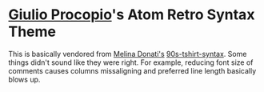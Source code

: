 # [Giulio Procopio][1]'s Atom Retro Syntax Theme
This is basically vendored from [Melina Donati's][2] [90s-tshirt-syntax][3].
Some things didn't sound like they were right. For example, reducing font size
of comments causes columns missaligning and preferred line length basically
blows up.

[1]: https://github.com/Giuppox
[2]: https://github.com/melinadonati
[3]: https://github.com/melinadonati/90s-tshirt-syntax
